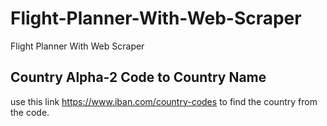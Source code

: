 # Flight-Planner-With-Web-Scraper
Flight Planner With Web Scraper

## Country Alpha-2 Code to Country Name

use this link https://www.iban.com/country-codes to find the country from the code.
